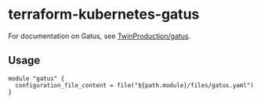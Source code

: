# terraform-kubernetes-gatus
For documentation on Gatus, see [TwinProduction/gatus](https://github.com/TwinProduction/gatus).


## Usage
```hcl-terraform
module "gatus" {
  configuration_file_content = file("${path.module}/files/gatus.yaml")
}
```
